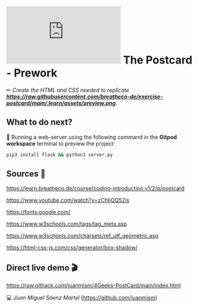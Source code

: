 # ![4Geeks Logo](http://assets.breatheco.de/apis/img/images.php?blob&random&cat=icon&tags=4geeks,16) The Postcard - Prework

✏ *Create the HTML and CSS needed to replicate **<https://raw.githubusercontent.com/breatheco-de/exercise-postcard/main/.learn/assets/preview.png>***.

## What to do next?

📄 Running a web-server using the following command in the **Gitpod workspace** terminal to preview the project:

```sh
pip3 install flask && python3 server.py
```

## Sources 📌

<https://learn.breatheco.de/course/coding-introduction.v1/2/p/postcard>

<https://www.youtube.com/watch?v=zChIjQQ52is>

<https://fonts.google.com/>

<https://www.w3schools.com/tags/tag_meta.asp>

<https://www.w3schools.com/charsets/ref_utf_geometric.asp>

<https://html-css-js.com/css/generator/box-shadow/>


## Direct live demo 🎬

<https://raw.githack.com/juanmism/4Geeks-PostCard/main/index.html>

💻 _Juan Miguel Sáenz Martel_ (<https://github.com/juanmism>)

